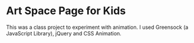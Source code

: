 Art Space Page for Kids
=======================

This was a class project to experiment with animation. I used Greensock (a JavaScript Library), jQuery and CSS Animation. 

